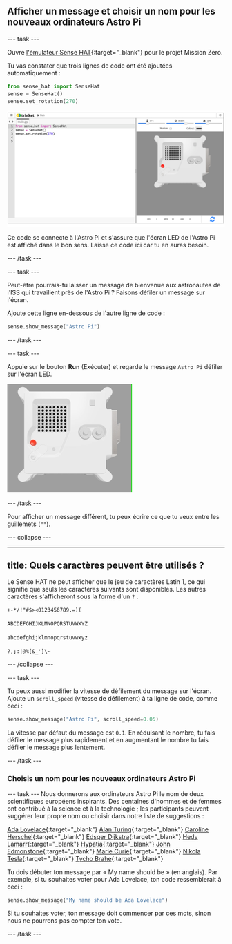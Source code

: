 ## Afficher un message et choisir un nom pour les nouveaux ordinateurs Astro Pi

--- task ---

Ouvre [l'émulateur Sense HAT](https://trinket.io/mission-zero){:target="_blank"} pour le projet Mission Zero.

Tu vas constater que trois lignes de code ont été ajoutées automatiquement :

```python
from sense_hat import SenseHat
sense = SenseHat()
sense.set_rotation(270)
```

![Une capture d'écran de l'émulateur Trinket Sense Hat avec trois lignes de code de démarrage affichées dans le panneau de gauche.](images/sense-hat-emulator2.png)

Ce code se connecte à l'Astro Pi et s'assure que l'écran LED de l'Astro Pi est affiché dans le bon sens. Laisse ce code ici car tu en auras besoin.

--- /task ---

--- task ---

Peut-être pourrais-tu laisser un message de bienvenue aux astronautes de l'ISS qui travaillent près de l'Astro Pi ? Faisons défiler un message sur l'écran.

Ajoute cette ligne en-dessous de l'autre ligne de code :

```python
sense.show_message("Astro Pi")
```

--- /task ---

--- task ---

Appuie sur le bouton **Run** (Exécuter) et regarde le message `Astro Pi` défiler sur l'écran LED.

![L'émulateur Trinket Sense HAT exécutant un exemple de programme qui fait défiler le texte "Astro PI" sur la matrice LED en lettres blanches](images/M0_1.gif)

--- /task ---



Pour afficher un message différent, tu peux écrire ce que tu veux entre les guillemets (`""`).

--- collapse ---

---
title: Quels caractères peuvent être utilisés ?
---

Le Sense HAT ne peut afficher que le jeu de caractères Latin 1, ce qui signifie que seuls les caractères suivants sont disponibles. Les autres caractères s'afficheront sous la forme d'un `?` .

```
+-*/!"#$><0123456789.=)(

ABCDEFGHIJKLMNOPQRSTUVWXYZ

abcdefghijklmnopqrstuvwxyz

?,;:|@%[&_']\~
```

--- /collapse ---

--- task ---

Tu peux aussi modifier la vitesse de défilement du message sur l'écran. Ajoute un `scroll_speed` (vitesse de défilement) à ta ligne de code, comme ceci :

```python
sense.show_message("Astro Pi", scroll_speed=0.05)
```

La vitesse par défaut du message est `0.1`. En réduisant le nombre, tu fais défiler le message plus rapidement et en augmentant le nombre tu fais défiler le message plus lentement.

--- /task ---

### Choisis un nom pour les nouveaux ordinateurs Astro Pi

--- task --- Nous donnerons aux ordinateurs Astro Pi le nom de deux scientifiques européens inspirants. Des centaines d'hommes et de femmes ont contribué à la science et à la technologie ; les participants peuvent suggérer leur propre nom ou choisir dans notre liste de suggestions :


[Ada Lovelace](https://en.wikipedia.org/wiki/Ada_Lovelace){:target="_blank"} 
[Alan Turing](https://en.wikipedia.org/wiki/Alan_Turing){:target="_blank"} 
[Caroline Herschel](https://en.wikipedia.org/wiki/Caroline_Herschel){:target="_blank"} 
[Edsger Dijkstra](https://en.wikipedia.org/wiki/Edsger_W._Dijkstra){:target="_blank"} 
[Hedy Lamarr](https://en.wikipedia.org/wiki/Hedy_Lamarr){:target="_blank"} 
[Hypatia](https://en.wikipedia.org/wiki/Hypatia){:target="_blank"} 
[John Edmonstone](https://en.wikipedia.org/wiki/John_Edmonstone){:target="_blank"} 
[Marie Curie](https://en.wikipedia.org/wiki/Marie_Curie){:target="_blank"} 
[Nikola Tesla](https://en.wikipedia.org/wiki/Nikola_Tesla){:target="_blank"} 
[Tycho Brahe](https://en.wikipedia.org/wiki/Tycho_Brahe){:target="_blank"}

Tu dois débuter ton message par « My name should be » (en anglais). Par exemple, si tu souhaites voter pour Ada Lovelace, ton code ressemblerait à ceci :

```python
sense.show_message("My name should be Ada Lovelace")
```

Si tu souhaites voter, ton message doit commencer par ces mots, sinon nous ne pourrons pas compter ton vote.

--- /task ---



